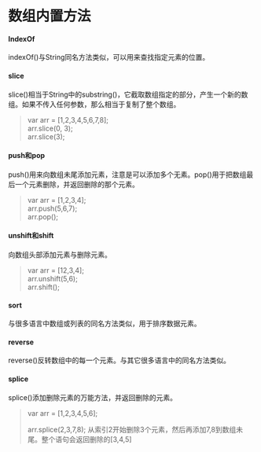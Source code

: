 # 数组内置方法

#### IndexOf

indexOf\(\)与String同名方法类似，可以用来查找指定元素的位置。

#### slice

slice\(\)相当于String中的substring\(\)，它截取数组指定的部分，产生一个新的数组。如果不传入任何参数，那么相当于复制了整个数组。

> var arr = \[1,2,3,4,5,6,7,8\];  
> arr.slice\(0, 3\);  
> arr.slice\(3\);

#### push和pop

push\(\)用来向数组未尾添加元素，注意是可以添加多个无素。pop\(\)用于把数组最后一个元素删除，并返回删除的那个元素。

> var arr = \[1,2,3,4\];  
> arr.push\(5,6,7\);  
> arr.pop\(\);

#### unshift和shift

向数组头部添加元素与删除元素。

> var arr = \[12,3,4\];  
> arr.unshift\(5,6\);  
> arr.shift\(\);

#### sort

与很多语言中数组或列表的同名方法类似，用于排序数据元素。

#### reverse

reverse\(\)反转数组中的每一个元素。与其它很多语言中的同名方法类似。

#### splice

splice\(\)添加删除元素的万能方法，并返回删除的元素。

> var arr = \[1,2,3,4,5,6\];
>
> arr.splice\(2,3,7,8\); 从索引2开始删除3个元素，然后再添加7,8到数组未尾。整个语句会返回删除的\[3,4,5\]



